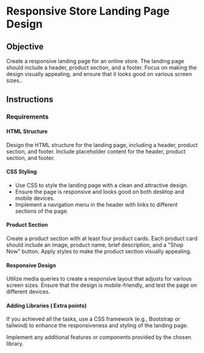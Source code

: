 # Responsive Store Landing Page Design

## Objective

Create a responsive landing page for an online store. The landing page should include a header, product section, and a footer. Focus on making the design visually appealing, and ensure that it looks good on various screen sizes..

## Instructions

### Requirements

#### HTML Structure

Design the HTML structure for the landing page, including a header, product section, and footer.
Include placeholder content for the header, product section, and footer.

#### CSS Styling

- Use CSS to style the landing page with a clean and attractive design.
- Ensure the page is responsive and looks good on both desktop and mobile devices.
- Implement a navigation menu in the header with links to different sections of the page.

#### Product Section

Create a product section with at least four product cards.
Each product card should include an image, product name, brief description, and a "Shop Now" button.
Apply styles to make the product section visually appealing.

#### Responsive Design

Utilize media queries to create a responsive layout that adjusts for various screen sizes.
Ensure that the design is mobile-friendly, and test the page on different devices.

#### Adding Libraries ( Extra points)

If you achieved all the tasks, use a CSS framework (e.g., Bootstrap or tailwind) to enhance the responsiveness and styling of the landing page.

Implement any additional features or components provided by the chosen library.